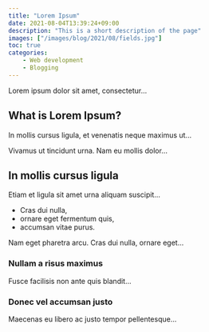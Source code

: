 ```yaml
---
title: "Lorem Ipsum"
date: 2021-08-04T13:39:24+09:00
description: "This is a short description of the page"
images: ["/images/blog/2021/08/fields.jpg"] 
toc: true
categories:
    - Web development
    - Blogging
---
```


Lorem ipsum dolor sit amet, consectetur...

## What is Lorem Ipsum?
In mollis cursus ligula, et venenatis neque maximus ut...

Vivamus ut tincidunt urna. Nam eu mollis dolor...

<!--more-->

## In mollis cursus ligula
Etiam et ligula sit amet urna aliquam suscipit...

- Cras dui nulla,
- ornare eget fermentum quis, 
- accumsan vitae purus.

Nam eget pharetra arcu. Cras dui nulla, ornare eget...

### Nullam a risus maximus
Fusce facilisis non ante quis blandit...

### Donec vel accumsan justo
Maecenas eu libero ac justo tempor pellentesque...

